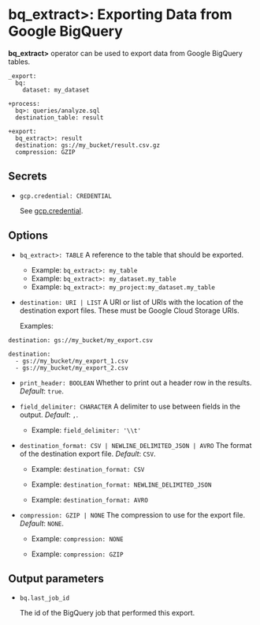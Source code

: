 # bq_extract>: Exporting Data from Google BigQuery

**bq_extract>** operator can be used to export data from Google BigQuery tables.

    _export:
      bq:
        dataset: my_dataset

    +process:
      bq>: queries/analyze.sql
      destination_table: result

    +export:
      bq_extract>: result
      destination: gs://my_bucket/result.csv.gz
      compression: GZIP

## Secrets

* `gcp.credential: CREDENTIAL`

  See [gcp.credential](../bq.html#secrets).

## Options

* `bq_extract>: TABLE`
  A reference to the table that should be exported.

  * Example: `bq_extract>: my_table`
  * Example: `bq_extract>: my_dataset.my_table`
  * Example: `bq_extract>: my_project:my_dataset.my_table`

* `destination: URI | LIST`
  A URI or list of URIs with the location of the destination export files. These must be Google Cloud Storage URIs.

  Examples:

```
destination: gs://my_bucket/my_export.csv
```

```
destination:
  - gs://my_bucket/my_export_1.csv
  - gs://my_bucket/my_export_2.csv
```

* `print_header: BOOLEAN`
  Whether to print out a header row in the results. *Default*: `true`.

* `field_delimiter: CHARACTER`
  A delimiter to use between fields in the output. *Default*: `,`.

  * Example: `field_delimiter: '\\t'`

* `destination_format: CSV | NEWLINE_DELIMITED_JSON | AVRO`
  The format of the destination export file. *Default*: `CSV`.

  * Example: `destination_format: CSV`

  * Example: `destination_format: NEWLINE_DELIMITED_JSON`

  * Example: `destination_format: AVRO`

* `compression: GZIP | NONE`
  The compression to use for the export file. *Default*: `NONE`.

  * Example: `compression: NONE`

  * Example: `compression: GZIP`

## Output parameters

* `bq.last_job_id`

  The id of the BigQuery job that performed this export.

